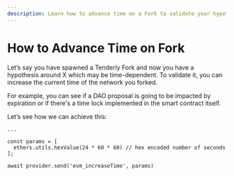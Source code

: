 ```yaml
---
description: Learn how to advance time on a Fork to validate your hypotheses.
---
```


# How to Advance Time on Fork

Let’s say you have spawned a Tenderly Fork and now you have a hypothesis around X which may be time-dependent. To validate it, you can increase the current time of the network you forked.&#x20;

For example, you can see if a DAO proposal is going to be impacted by expiration or if there's a time lock implemented in the smart contract itself.

Let’s see how we can achieve this:

```tsx
...

const params = [
  ethers.utils.hexValue(24 * 60 * 60) // hex encoded number of seconds
];

await provider.send('evm_increaseTime', params)
```
